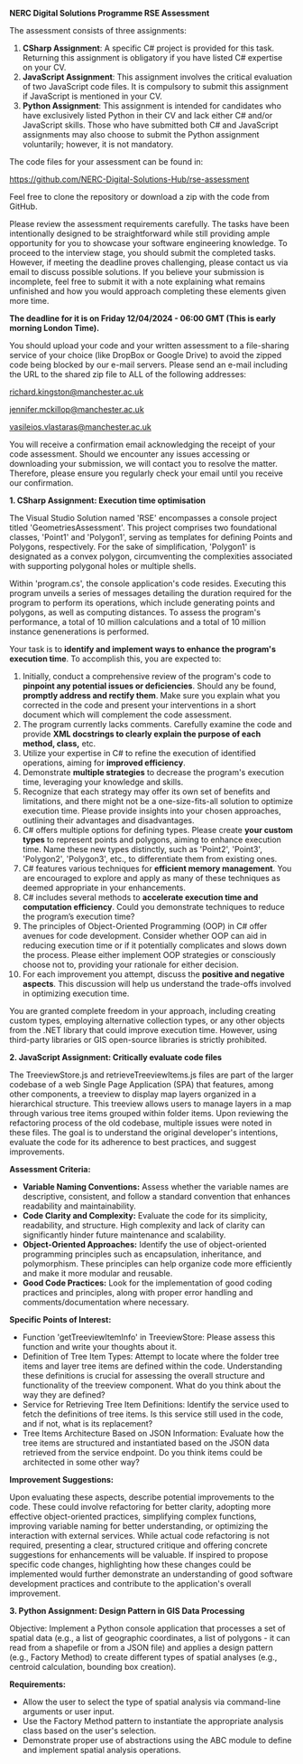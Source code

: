 **NERC Digital Solutions Programme RSE Assessment**

The assessment consists of three assignments:

1. **CSharp Assignment**: A specific C# project is provided for this task. Returning this assignment is obligatory if you have listed C# expertise on your CV.
2. **JavaScript Assignment**: This assignment involves the critical evaluation of two JavaScript code files. It is compulsory to submit this assignment if JavaScript is mentioned in your CV.
3. **Python Assignment**: This assignment is intended for candidates who have exclusively listed Python in their CV and lack either C# and/or JavaScript skills. Those who have submitted both C# and JavaScript assignments may also choose to submit the Python assignment voluntarily; however, it is not mandatory.

The code files for your assessment can be found in:

https://github.com/NERC-Digital-Solutions-Hub/rse-assessment

Feel free to clone the repository or download a zip with the code from GitHub.

Please review the assessment requirements carefully. The tasks have been intentionally designed to be straightforward while still providing ample opportunity for you to showcase your software engineering knowledge. To proceed to the interview stage, you should submit the completed tasks. However, if meeting the deadline proves challenging, please contact us via email to discuss possible solutions. If you believe your submission is incomplete, feel free to submit it with a note explaining what remains unfinished and how you would approach completing these elements given more time.

**The deadline for it is on Friday 12/04/2024 - 06:00 GMT (This is early morning London Time).**

You should upload your code and your written assessment to a file-sharing service of your choice (like DropBox or Google Drive) to avoid the zipped code being blocked by our e-mail servers.
Please send an e-mail including the URL to the shared zip file to ALL of the following addresses:

richard.kingston@manchester.ac.uk

jennifer.mckillop@manchester.ac.uk

vasileios.vlastaras@manchester.ac.uk

You will receive a confirmation email acknowledging the receipt of your code assessment. Should we encounter any issues accessing or downloading your submission, we will contact you to resolve the matter. Therefore, please ensure you regularly check your email until you receive our confirmation.

**1. CSharp Assignment: Execution time optimisation**

The Visual Studio Solution named 'RSE' encompasses a console project titled 'GeometriesAssessment'. This project comprises two foundational classes, 'Point1' and 'Polygon1', serving as templates for defining Points and Polygons, respectively. For the sake of simplification, 'Polygon1' is designated as a convex polygon, circumventing the complexities associated with supporting polygonal holes or multiple shells.

Within 'program.cs', the console application's code resides. Executing this program unveils a series of messages detailing the duration required for the program to perform its operations, which include generating points and polygons, as well as computing distances. To assess the program's performance, a total of 10 million calculations and a total of 10 million instance genenerations is performed.

Your task is to **identify and implement ways to enhance the program's execution time**. To accomplish this, you are expected to:

1. Initially, conduct a comprehensive review of the program's code to **pinpoint any potential issues or deficiencies**. Should any be found, **promptly address and rectify them**. Make sure you explain what you corrected in the code and present your interventions in a short document which will complement the code assessment.
2. The program currently lacks comments. Carefully examine the code and provide **XML docstrings to clearly explain the purpose of each method, class,** etc.
3. Utilize your expertise in C# to refine the execution of identified operations, aiming for **improved efficiency**.
4. Demonstrate **multiple strategies** to decrease the program's execution time, leveraging your knowledge and skills.
5. Recognize that each strategy may offer its own set of benefits and limitations, and there might not be a one-size-fits-all solution to optimize execution time. Please provide insights into your chosen approaches, outlining their advantages and disadvantages.
6. C# offers multiple options for defining types. Please create **your custom types** to represent points and polygons, aiming to enhance execution time. Name these new types distinctly, such as 'Point2', 'Point3', 'Polygon2', 'Polygon3', etc., to differentiate them from existing ones.
7. C# features various techniques for **efficient memory management**. You are encouraged to explore and apply as many of these techniques as deemed appropriate in your enhancements.
8. C# includes several methods to **accelerate execution time and computation efficiency**. Could you demonstrate techniques to reduce the program’s execution time?
9. The principles of Object-Oriented Programming (OOP) in C# offer avenues for code development. Consider whether OOP can aid in reducing execution time or if it potentially complicates and slows down the process. Please either implement OOP strategies or consciously choose not to, providing your rationale for either decision.
10. For each improvement you attempt, discuss the **positive and negative aspects**. This discussion will help us understand the trade-offs involved in optimizing execution time.

You are granted complete freedom in your approach, including creating custom types, employing alternative collection types, or any other objects from the .NET library that could improve execution time. However, using third-party libraries or GIS open-source libraries is strictly prohibited.

**2. JavaScript Assignment: Critically evaluate code files**

The TreeviewStore.js and retrieveTreeviewItems.js files are part of the larger codebase of a web Single Page Application (SPA) that features, among other components, a treeview to display map layers organized in a hierarchical structure. This treeview allows users to manage layers in a map through various tree items grouped within folder items.
Upon reviewing the refactoring process of the old codebase, multiple issues were noted in these files. The goal is to understand the original developer's intentions, evaluate the code for its adherence to best practices, and suggest improvements.

**Assessment Criteria:**

- **Variable Naming Conventions:** Assess whether the variable names are descriptive, consistent, and follow a standard convention that enhances readability and maintainability.
- **Code Clarity and Complexity:** Evaluate the code for its simplicity, readability, and structure. High complexity and lack of clarity can significantly hinder future maintenance and scalability.
- **Object-Oriented Approaches:** Identify the use of object-oriented programming principles such as encapsulation, inheritance, and polymorphism. These principles can help organize code more efficiently and make it more modular and reusable.
- **Good Code Practices:** Look for the implementation of good coding practices and principles, along with proper error handling and comments/documentation where necessary.

**Specific Points of Interest:**

- Function 'getTreeviewItemInfo' in TreeviewStore: Please assess this function and write your thoughts about it.
- Definition of Tree Item Types: Attempt to locate where the folder tree items and layer tree items are defined within the code. Understanding these definitions is crucial for assessing the overall structure and 
functionality of the treeview component. What do you think about the way they are defined?
- Service for Retrieving Tree Item Definitions: Identify the service used to fetch the definitions of tree items. Is this service still used in the code, and if not, what is its replacement?
- Tree Items Architecture Based on JSON Information: Evaluate how the tree items are structured and instantiated based on the JSON data retrieved from the service endpoint. Do you think items could be architected in some other way?

**Improvement Suggestions:**

Upon evaluating these aspects, describe potential improvements to the code. These could involve refactoring for better clarity, adopting more effective object-oriented practices, simplifying complex functions, improving variable naming for better understanding, or optimizing the interaction with external services.
While actual code refactoring is not required, presenting a clear, structured critique and offering concrete suggestions for enhancements will be valuable. If inspired to propose specific code changes, highlighting how these changes could be implemented would further demonstrate an understanding of good software development practices and contribute to the application's overall improvement.

**3. Python Assignment: Design Pattern in GIS Data Processing**

Objective: Implement a Python console application that processes a set of spatial data (e.g., a list of geographic coordinates, a list of polygons - it can read from a shapefile or from a JSON file) and applies a design pattern (e.g., Factory Method) to create different types of spatial analyses (e.g., centroid calculation, bounding box creation).

**Requirements:**

- Allow the user to select the type of spatial analysis via command-line arguments or user input.
- Use the Factory Method pattern to instantiate the appropriate analysis class based on the user's selection.
- Demonstrate proper use of abstractions using the ABC module to define and implement spatial analysis operations.

